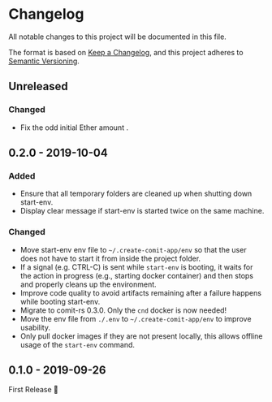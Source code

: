 # Changelog
All notable changes to this project will be documented in this file.

The format is based on [Keep a Changelog](https://keepachangelog.com/en/1.0.0/),
and this project adheres to [Semantic Versioning](https://semver.org/spec/v2.0.0.html).

## Unreleased

### Changed
- Fix the odd initial Ether amount .

## 0.2.0 - 2019-10-04

### Added
- Ensure that all temporary folders are cleaned up when shutting down start-env.
- Display clear message if start-env is started twice on the same machine.

### Changed
- Move start-env env file to `~/.create-comit-app/env` so that the user does not have to start it from inside the project folder.
- If a signal (e.g. CTRL-C) is sent while `start-env` is booting, it waits for the action in progress (e.g., starting docker container) and then stops and properly cleans up the environment. 
- Improve code quality to avoid artifacts remaining after a failure happens while booting start-env.
- Migrate to comit-rs 0.3.0. Only the `cnd` docker is now needed!
- Move the env file from `./.env` to `~/.create-comit-app/env` to improve usability.
- Only pull docker images if they are not present locally, this allows offline usage of the `start-env` command.

## 0.1.0 - 2019-09-26

First Release 🎉

[Unreleased]: https://github.com/comit-network/create-comit-app/compare/0.2.0...HEAD
[0.2.0]: https://github.com/comit-network/create-comit-app/compare/0.1.0...0.2.0
[0.1.0]: https://github.com/comit-network/create-comit-app/releases/tag/0.1.0
